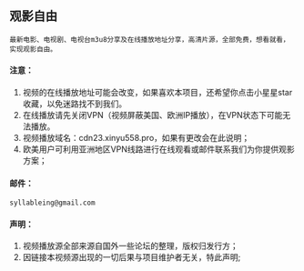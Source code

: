 ## 观影自由
    最新电影、电视剧、电视台m3u8分享及在线播放地址分享，高清片源，全部免费，想看就看，实现观影自由。
#### 注意：
1. 视频的在线播放地址可能会改变，如果喜欢本项目，还希望你点击小星星star收藏，以免迷路找不到我们。
2. 在线播放请先关闭VPN（视频屏蔽美国、欧洲IP播放），在VPN状态下可能无法播放。
3. 视频播放域名：cdn23.xinyu558.pro，如果有更改会在此说明；
4. 欧美用户可利用亚洲地区VPN线路进行在线观看或邮件联系我们为你提供观影方案；
#### 邮件：
    syllableing@gmail.com
#### 声明：
1. 视频播放源全部来源自国外一些论坛的整理，版权归发行方；
2. 因链接本视频源出现的一切后果与项目维护者无关，特此声明;
